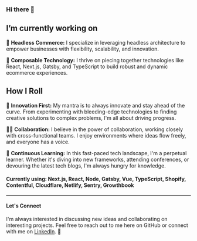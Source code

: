 ### Hi there 👋


## I’m currently working on

🌟 **Headless Commerce:** I specialize in leveraging headless architecture to empower businesses with flexibility, scalability, and innovation.

🔧 **Composable Technology:** I thrive on piecing together technologies like React, Next.js, Gatsby, and TypeScript to build robust and dynamic ecommerce experiences.

  
## How I Roll
🎯 **Innovation First:** My mantra is to always innovate and stay ahead of the curve. From experimenting with bleeding-edge technologies to finding creative solutions to complex problems, I'm all about driving progress.

👨‍💻 **Collaboration:** I believe in the power of collaboration, working closely with cross-functional teams. I enjoy environments where ideas flow freely, and everyone has a voice.

🚀 **Continuous Learning:** In this fast-paced tech landscape, I'm a perpetual learner. Whether it's diving into new frameworks, attending conferences, or devouring the latest tech blogs, I'm always hungry for knowledge.


#### Currently using: Next.js, React, Node, Gatsby, Vue, TypeScript, Shopify, Contentful, Cloudflare, Netlify, Sentry, Growthbook

---

#### Let's Connect
I'm always interested in discussing new ideas and collaborating on interesting projects. Feel free to reach out to me here on GitHub or connect with me on [LinkedIn](https://www.linkedin.com/in/teo-almonte-b9b26443/). 🚀

